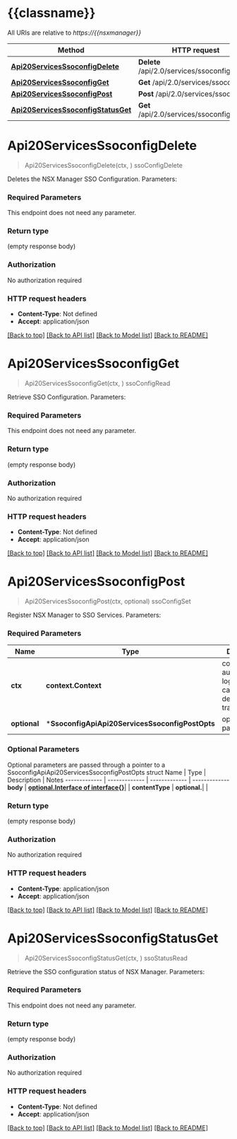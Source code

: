 # {{classname}}

All URIs are relative to *https://{{nsxmanager}}*

Method | HTTP request | Description
------------- | ------------- | -------------
[**Api20ServicesSsoconfigDelete**](SsoconfigApi.md#Api20ServicesSsoconfigDelete) | **Delete** /api/2.0/services/ssoconfig | ssoConfigDelete
[**Api20ServicesSsoconfigGet**](SsoconfigApi.md#Api20ServicesSsoconfigGet) | **Get** /api/2.0/services/ssoconfig | ssoConfigRead
[**Api20ServicesSsoconfigPost**](SsoconfigApi.md#Api20ServicesSsoconfigPost) | **Post** /api/2.0/services/ssoconfig | ssoConfigSet
[**Api20ServicesSsoconfigStatusGet**](SsoconfigApi.md#Api20ServicesSsoconfigStatusGet) | **Get** /api/2.0/services/ssoconfig/status | ssoStatusRead

# **Api20ServicesSsoconfigDelete**
> Api20ServicesSsoconfigDelete(ctx, )
ssoConfigDelete

Deletes the NSX Manager SSO Configuration.  Parameters:  

### Required Parameters
This endpoint does not need any parameter.

### Return type

 (empty response body)

### Authorization

No authorization required

### HTTP request headers

 - **Content-Type**: Not defined
 - **Accept**: application/json

[[Back to top]](#) [[Back to API list]](../README.md#documentation-for-api-endpoints) [[Back to Model list]](../README.md#documentation-for-models) [[Back to README]](../README.md)

# **Api20ServicesSsoconfigGet**
> Api20ServicesSsoconfigGet(ctx, )
ssoConfigRead

Retrieve SSO Configuration.  Parameters:  

### Required Parameters
This endpoint does not need any parameter.

### Return type

 (empty response body)

### Authorization

No authorization required

### HTTP request headers

 - **Content-Type**: Not defined
 - **Accept**: application/json

[[Back to top]](#) [[Back to API list]](../README.md#documentation-for-api-endpoints) [[Back to Model list]](../README.md#documentation-for-models) [[Back to README]](../README.md)

# **Api20ServicesSsoconfigPost**
> Api20ServicesSsoconfigPost(ctx, optional)
ssoConfigSet

Register NSX Manager to SSO Services.  Parameters:  

### Required Parameters

Name | Type | Description  | Notes
------------- | ------------- | ------------- | -------------
 **ctx** | **context.Context** | context for authentication, logging, cancellation, deadlines, tracing, etc.
 **optional** | ***SsoconfigApiApi20ServicesSsoconfigPostOpts** | optional parameters | nil if no parameters

### Optional Parameters
Optional parameters are passed through a pointer to a SsoconfigApiApi20ServicesSsoconfigPostOpts struct
Name | Type | Description  | Notes
------------- | ------------- | ------------- | -------------
 **body** | [**optional.Interface of interface{}**](interface{}.md)|  | 
 **contentType** | **optional.**|  | 

### Return type

 (empty response body)

### Authorization

No authorization required

### HTTP request headers

 - **Content-Type**: application/json
 - **Accept**: application/json

[[Back to top]](#) [[Back to API list]](../README.md#documentation-for-api-endpoints) [[Back to Model list]](../README.md#documentation-for-models) [[Back to README]](../README.md)

# **Api20ServicesSsoconfigStatusGet**
> Api20ServicesSsoconfigStatusGet(ctx, )
ssoStatusRead

Retrieve the SSO configuration status of NSX Manager.  Parameters:  

### Required Parameters
This endpoint does not need any parameter.

### Return type

 (empty response body)

### Authorization

No authorization required

### HTTP request headers

 - **Content-Type**: Not defined
 - **Accept**: application/json

[[Back to top]](#) [[Back to API list]](../README.md#documentation-for-api-endpoints) [[Back to Model list]](../README.md#documentation-for-models) [[Back to README]](../README.md)

